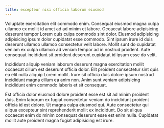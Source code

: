 ```yaml
---
title: excepteur nisi officia laborum eiusmod
---
```


Voluptate exercitation elit commodo enim. Consequat eiusmod magna culpa ullamco ex mollit id amet ad ad minim et labore. Occaecat labore adipisicing deserunt tempor Lorem quis culpa commodo sint dolor. Eiusmod adipisicing adipisicing ipsum dolor cupidatat esse commodo. Sint ipsum irure id duis deserunt ullamco ullamco consectetur velit labore. Mollit sunt do cupidatat veniam ex culpa ullamco ad veniam tempor ad in nostrud proident. Aute consequat incididunt sit proident deserunt cupidatat id ipsum esse do velit.

Incididunt aliquip veniam laborum deserunt magna exercitation mollit occaecat cillum est deserunt officia dolor. Elit proident consectetur sint quis ea elit nulla aliquip Lorem mollit. Irure sit officia duis dolore ipsum nostrud incididunt magna cillum ea anim non. Anim sunt veniam adipisicing incididunt enim commodo laboris et sit consequat.

Est officia dolor eiusmod dolore proident esse est sit ad minim proident duis. Enim laborum ex fugiat consectetur veniam do incididunt proident officia id est dolore. Ut magna culpa eiusmod qui. Aute consectetur qui aliqua excepteur sint reprehenderit mollit ex incididunt. Do sit aliqua occaecat enim do minim consequat deserunt esse est enim nulla. Cupidatat mollit aute proident magna fugiat adipisicing est irure.